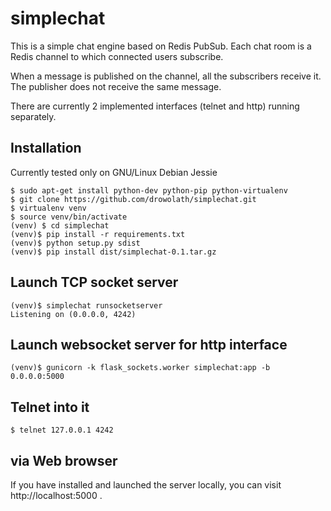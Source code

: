 # simplechat

This is a simple chat engine based on Redis PubSub.
Each chat room is a Redis channel to which connected users subscribe.

When a message is published on the channel, all the subscribers receive it.
The publisher does not receive the same message.

There are currently 2 implemented interfaces (telnet and http) running separately.

## Installation

Currently tested only on GNU/Linux Debian Jessie

```
$ sudo apt-get install python-dev python-pip python-virtualenv
$ git clone https://github.com/drowolath/simplechat.git
$ virtualenv venv
$ source venv/bin/activate
(venv) $ cd simplechat
(venv)$ pip install -r requirements.txt
(venv)$ python setup.py sdist
(venv)$ pip install dist/simplechat-0.1.tar.gz
```

## Launch TCP socket server

```
(venv)$ simplechat runsocketserver
Listening on (0.0.0.0, 4242)
```

## Launch websocket server for http interface

```
(venv)$ gunicorn -k flask_sockets.worker simplechat:app -b 0.0.0.0:5000
```

## Telnet into it

```
$ telnet 127.0.0.1 4242
```


## via Web browser

If you have installed and launched the server locally, you can visit http://localhost:5000 .
